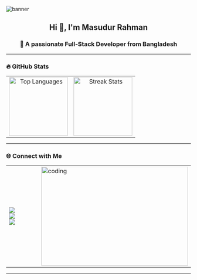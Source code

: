 ![banner](https://ik.imagekit.io/masudur/github-cover.png?updatedAt=1756832276579)

<h2 align="center">Hi 👋, I'm Masudur Rahman</h2>
<h3 align="center">🚀 A passionate Full-Stack Developer from Bangladesh</h3>

---

### 🔥 GitHub Stats
<table align="center">
  <tr>
    <td align="center">
      <img src="https://github-readme-stats.vercel.app/api/top-langs?username=masudur400&show_icons=true&locale=en&layout=compact&theme=radical" alt="Top Languages" height="160"/>
    </td>
    <td align="center">
      <img src="https://github-readme-streak-stats.herokuapp.com?user=masudur400&theme=radical" alt="Streak Stats" height="160"/>
    </td>
  </tr>
</table>

---

### 🌐 Connect with Me
<table>
  <tr>
    <td width="50%">
      <p align="left">
        <a href="mailto:dev.masudur@gmail.com"><img src="https://img.shields.io/badge/Email-Dev.Masudur%40gmail.com-red?style=for-the-badge&logo=gmail&logoColor=white" /></a><br/>
        <a href="https://linkedin.com/in/masudur-rahman-55aa1026b" target="blank"><img src="https://img.shields.io/badge/LinkedIn-Masudur%20Rahman-blue?style=for-the-badge&logo=linkedin&logoColor=white" /></a><br/>
        <a href="https://fb.com/md.rana.mia.vhai" target="blank"><img src="https://img.shields.io/badge/Facebook-Masudur%20Rahman-1877F2?style=for-the-badge&logo=facebook&logoColor=white" /></a>
      </p>
    </td>
    <td width="50%">
      <img align="right" alt="coding" width="400" height="270" src="https://i.pinimg.com/originals/81/17/8b/81178b47a8598f0c81c4799f2cdd4057.gif" />
    </td>
  </tr>
</table>

---
